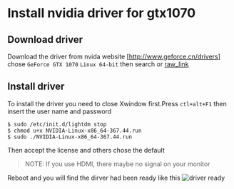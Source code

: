 # Install nvidia driver for gtx1070

## Download driver
Download the driver from nvida website [http://www.geforce.cn/drivers] chose `GeForce GTX 1070` `Linux 64-bit` then search or [raw_link](http://cn.download.nvidia.com/XFree86/Linux-x86_64/367.44/NVIDIA-Linux-x86_64-367.44.run)

## Install driver 
To install the driver you need to close Xwindow first.Press `ctl+alt+F1` then insert the user name and password
```
$ sudo /etc/init.d/lightdm stop
$ chmod u+x NVIDIA-Linux-x86_64-367.44.run
$ sudo ./NVIDIA-Linux-x86_64-367.44.run
```
Then accept the license and others chose the default
> NOTE: If you use HDMI, there maybe no signal on your monitor

Reboot and you will find the dirver had been ready like this
![driver ready](dirver-ready.png)
